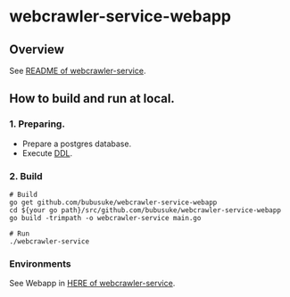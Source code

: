 # webcrawler-service-webapp

## Overview
See [README of webcrawler-service](https://github.com/bubusuke/webcrawler-service/blob/master/README.md).

## How to build and run at local.
### 1. Preparing.
* Prepare a postgres database.
* Execute [DDL](https://github.com/bubusuke/webcrawler-service/tree/master/initdb.d). 

### 2. Build
```
# Build
go get github.com/bubusuke/webcrawler-service-webapp
cd ${your go path}/src/github.com/bubusuke/webcrawler-service-webapp
go build -trimpath -o webcrawler-service main.go

# Run
./webcrawler-service
```
### Environments
See Webapp in [HERE of webcrawler-service](https://github.com/bubusuke/webcrawler-service#environments).
